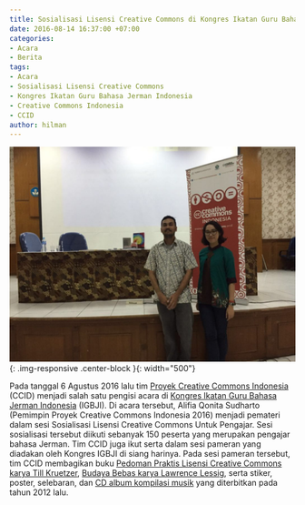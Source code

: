 ```yaml
---
title: Sosialisasi Lisensi Creative Commons di Kongres Ikatan Guru Bahasa Jerman Indonesia
date: 2016-08-14 16:37:00 +07:00
categories:
- Acara
- Berita
tags:
- Acara
- Sosialisasi Lisensi Creative Commons
- Kongres Ikatan Guru Bahasa Jerman Indonesia
- Creative Commons Indonesia
- CCID
author: hilman
---
```


![IMG-20160806-WA0001-1024x768.jpg](/uploads/IMG-20160806-WA0001-1024x768.jpg){: .img-responsive .center-block }{: width="500"}

Pada tanggal 6 Agustus 2016 lalu tim [Proyek Creative Commons Indonesia](http://www.wikimedia.or.id/wiki/Creative_Commons_Indonesia_2016) (CCID) menjadi salah satu pengisi acara di [Kongres Ikatan Guru Bahasa Jerman Indonesia](http://www.igbji.org/) (IGBJI). Di acara tersebut, Alifia Qonita Sudharto (Pemimpin Proyek Creative Commons Indonesia 2016) menjadi pemateri dalam sesi Sosialisasi Lisensi Creative Commons Untuk Pengajar. Sesi sosialisasi tersebut diikuti sebanyak 150 peserta yang merupakan pengajar bahasa Jerman. Tim CCID juga ikut serta dalam sesi pameran yang diadakan oleh Kongres IGBJI di siang harinya. Pada sesi pameran tersebut, tim CCID membagikan buku [Pedoman Praktis Lisensi Creative Commons karya Till Kruetzer](https://commons.wikimedia.org/wiki/File:Konten_Terbuka_%E2%80%93_Pedoman_Praktis_Penggunaan_Lisensi_Creative_Commons.pdf), [Budaya Bebas karya Lawrence Lessig](http://kunci.or.id/collections/buku-lawrence-lessig-budaya-bebas/http://kunci.or.id/collections/buku-lawrence-lessig-budaya-bebas/), serta stiker, poster, selebaran, dan [CD album kompilasi musik](http://freemusicarchive.org/music/Indonesian_Netlabel_Union/CCIDAP2012/) yang diterbitkan pada tahun 2012 lalu.